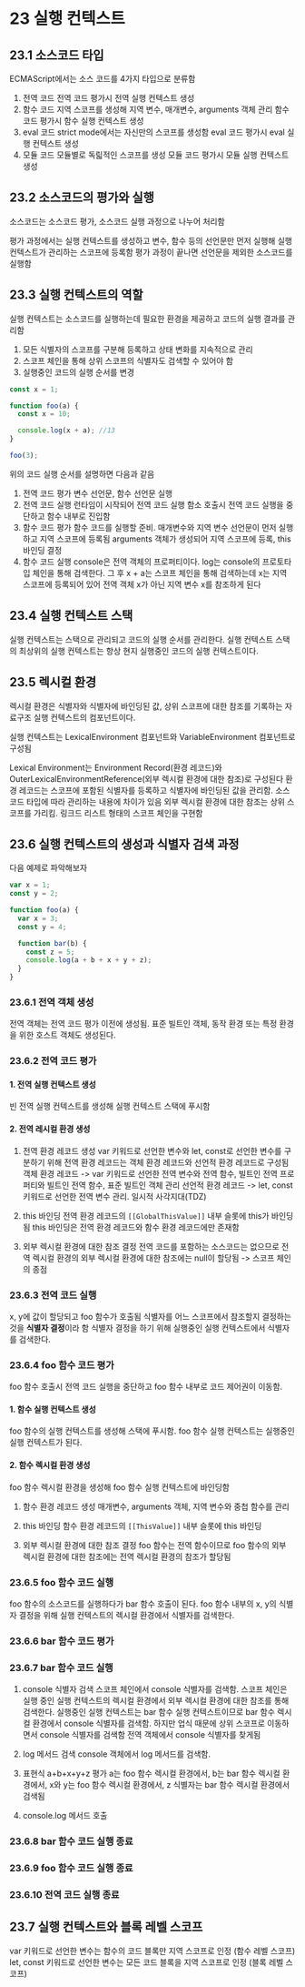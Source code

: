 # 23 실행 컨텍스트

## 23.1 소스코드 타입

ECMAScript에서는 소스 코드를 4가지 타입으로 분류함

1. 전역 코드
   전역 코드 평가시 전역 실행 컨텍스트 생성
2. 함수 코드
   지역 스코프를 생성해 지역 변수, 매개변수, arguments 객체 관리
   함수 코드 평가시 함수 실행 컨텍스트 생성
3. eval 코드
   strict mode에서는 자신만의 스코프를 생성함
   eval 코드 평가시 eval 실행 컨텍스트 생성
4. 모듈 코드
   모듈별로 독릷적인 스코프를 생성
   모듈 코드 평가시 모듈 실행 컨텍스트 생성

## 23.2 소스코드의 평가와 실행

소스코드는 소스코드 평가, 소스코드 실행 과정으로 나누어 처리함

평가 과정에서는 실행 컨텍스트를 생성하고 변수, 함수 등의 선언문만 먼저 실행해 실행 컨텍스트가 관리하는 스코프에 등록함
평가 과정이 끝나면 선언문을 제외한 소스코드를 실행함

## 23.3 실행 컨텍스트의 역할

실행 컨텍스트는 소스코드를 실행하는데 필요한 환경을 제공하고 코드의 실행 결과를 관리함

1. 모든 식별자의 스코프를 구분해 등록하고 상태 변화를 지속적으로 관리
2. 스코프 체인을 통해 상위 스코프의 식별자도 검색할 수 있어야 함
3. 실행중인 코드의 실행 순서를 변경

```javascript
const x = 1;

function foo(a) {
  const x = 10;

  console.log(x + a); //13
}

foo(3);
```

위의 코드 실행 순서를 설명하면 다음과 같음

1. 전역 코드 평가
   변수 선언문, 함수 선언문 실행
2. 전역 코드 실행
   런타임이 시작되어 전역 코드 실행
   함소 호출시 전역 코드 실행을 중단하고 함수 내부로 진입함
3. 함수 코드 평가
   함수 코드를 실행할 준비.
   매개변수와 지역 변수 선언문이 먼저 실행하고 지역 스코프에 등록됨
   arguments 객체가 생성되어 지역 스코프에 등록, this 바인딩 결정
4. 함수 코드 실행
   console은 전역 객체의 프로퍼티이다. log는 console의 프로토타입 체인을 통해 검색한다.
   그 후 x + a는 스코프 체인을 통해 검색하는데 x는 지역 스코프에 등록되어 있어 전역 객체 x가 아닌 지역 변수 x를 참조하게 된다

## 23.4 실행 컨텍스트 스택

실행 컨텍스트는 스택으로 관리되고 코드의 실행 순서를 관리한다.
실행 컨텍스트 스택의 최상위의 실행 컨텍스트는 항상 현지 실행중인 코드의 실행 컨텍스트이다.

## 23.5 렉시컬 환경

렉시컬 환경은 식별자와 식별자에 바인딩된 값, 상위 스코프에 대한 참조를 기록하는 자료구조
실행 컨텍스트의 컴포넌트이다.

실행 컨텍스트는 LexicalEnvironment 컴포넌트와 VariableEnvironment 컴포넌트로 구성됨

Lexical Environment는 Environment Record(환경 레코드)와 OuterLexicalEnvironmentReference(외부 렉시컬 환경에 대한 참조)로 구성된다
환경 레코드는 스코프에 포함된 식별자를 등록하고 식별자에 바인딩된 값을 관리함. 소스코드 타입에 따라 관리하는 내용에 차이가 있음
외부 렉시컬 환경에 대한 참조는 상위 스코프를 가리킴. 링크드 리스트 형태의 스코프 체인을 구현함

## 23.6 실행 컨텍스트의 생성과 식별자 검색 과정

다음 예제로 파악해보자

```javascript
var x = 1;
const y = 2;

function foo(a) {
  var x = 3;
  const y = 4;

  function bar(b) {
    const z = 5;
    console.log(a + b + x + y + z);
  }
}
```

### 23.6.1 전역 객체 생성

전역 객체는 전역 코드 평가 이전에 생성됨. 표준 빌트인 객체, 동작 환경 또는 특정 환경을 위한 호스트 객체도 생성된다.

### 23.6.2 전역 코드 평가

#### 1. 전역 실행 컨텍스트 생성

빈 전역 실행 컨텍스트를 생성해 실행 컨텍스트 스택에 푸시함

#### 2. 전역 레시컬 환경 생성

1. 전역 환경 레코드 생성
   var 키워드로 선언한 변수와 let, const로 선언한 변수를 구분하기 위해 전역 환경 레코드는 객체 환경 레코드와 선언적 환경 레코드로 구성됨
   객체 환경 레코드 -> var 키워드로 선언한 전역 변수와 전역 함수, 빌트인 전역 프로퍼티와 빌트인 전역 함수, 표준 빌트인 객체 관리
   선언적 환경 레코드 -> let, const 키워드로 선언한 전역 변수 관리. 일시적 사각지대(TDZ)

2. this 바인딩
   전역 환경 레코드의 `[[GlobalThisValue]]` 내부 슬롯에 this가 바인딩됨
   this 바인딩은 전역 환경 레코드와 함수 환경 레코드에만 존재함

3. 외부 렉시컬 환경에 대한 참조 결정
   전역 코드를 포함하는 소스코드는 없으므로 전역 렉시컬 환경의 외부 렉시컬 환경에 대한 참조에는 null이 할당됨 -> 스코프 체인의 종점

### 23.6.3 전역 코드 실행

x, y에 값이 할당되고 foo 함수가 호출됨
식별자를 어느 스코프에서 참조할지 결정하는것을 **식별자 결정**이라 함
식별자 결정을 하기 위해 실행중인 실행 컨텍스트에서 식별자를 검색한다.

### 23.6.4 foo 함수 코드 평가

foo 함수 호출시 전역 코드 실행을 중단하고 foo 함수 내부로 코드 제어권이 이동함.

#### 1. 함수 실행 컨텍스트 생성

foo 함수의 실행 컨텍스트를 생성해 스택에 푸시함. foo 함수 실행 컨텍스트는 실행중인 실행 컨텍스트가 된다.

#### 2. 함수 렉시컬 환경 생성

foo 함수 렉시컬 환경을 생성해 foo 함수 실행 컨텍스트에 바인딩함

1. 함수 환경 레코드 생성
   매개변수, arguments 객체, 지역 변수와 중첩 함수를 관리

2. this 바인딩
   함수 환경 레코드의 `[[ThisValue]]` 내부 슬롯에 this 바인딩

3. 외부 렉시컬 환경에 대한 참조 결정
   foo 함수는 전역 함수이므로 foo 함수의 외부 렉시컬 환경에 대한 참조에는 전역 렉시컬 환경의 참조가 할당됨

### 23.6.5 foo 함수 코드 실행

foo 함수의 소스코드를 실행하다가 bar 함수 호출이 된다.
foo 함수 내부의 x, y의 식별자 결정을 위해 실행 컨텍스트의 렉시컬 환경에서 식별자를 검색한다.

### 23.6.6 bar 함수 코드 평가

### 23.6.7 bar 함수 코드 실행

1. console 식별자 검색
   스코프 체인에서 console 식별자를 검색함. 스코프 체인은 실행 중인 실행 컨텍스트의 렉시컬 환경에서 외부 렉시컬 환경에 대한 참조를 통해 검색한다.
   실행중인 실행 컨텍스트는 bar 함수 실행 컨텍스트이므로 bar 함수 렉시컬 환경에서 console 식별자를 검색함.
   하지만 업식 때문에 상위 스코프로 이동하면서 console 식별자를 검색함
   전역 객체에서 console 식별자를 찾게됨

2. log 메서드 검색
   console 객체에서 log 메서드를 검색함.

3. 표현식 a+b+x+y+z 평가
   a는 foo 함수 렉시컬 환경에서, b는 bar 함수 렉시컬 환경에서, x와 y는 foo 함수 렉시컬 환경에서, z 식별자는 bar 함수 렉시컬 환경에서 검색됨

4. console.log 메서드 호출

### 23.6.8 bar 함수 코드 실행 종료

### 23.6.9 foo 함수 코드 실행 종료

### 23.6.10 전역 코드 실행 종료

## 23.7 실행 컨텍스트와 블록 레벨 스코프

var 키워드로 선언한 변수는 함수의 코드 블록만 지역 스코프로 인정 (함수 레벨 스코프)
let, const 키워드로 선언한 변수는 모든 코드 블록을 지역 스코프로 인정 (블록 레벨 스코프)
